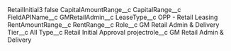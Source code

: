 <?xml version="1.0" encoding="UTF-8"?>
<CustomMetadata xmlns="http://soap.sforce.com/2006/04/metadata" xmlns:xsi="http://www.w3.org/2001/XMLSchema-instance" xmlns:xsd="http://www.w3.org/2001/XMLSchema">
    <label>RetailInitial3</label>
    <protected>false</protected>
    <values>
        <field>CapitalAmountRange__c</field>
        <value xsi:nil="true"/>
    </values>
    <values>
        <field>CapitalRange__c</field>
        <value xsi:nil="true"/>
    </values>
    <values>
        <field>FieldAPIName__c</field>
        <value xsi:type="xsd:string">GMRetailAdmin__c</value>
    </values>
    <values>
        <field>LeaseType__c</field>
        <value xsi:type="xsd:string">OPP - Retail Leasing</value>
    </values>
    <values>
        <field>RentAmountRange__c</field>
        <value xsi:nil="true"/>
    </values>
    <values>
        <field>RentRange__c</field>
        <value xsi:nil="true"/>
    </values>
    <values>
        <field>Role__c</field>
        <value xsi:type="xsd:string">GM Retail Admin &amp; Delivery</value>
    </values>
    <values>
        <field>Tier__c</field>
        <value xsi:type="xsd:string">All</value>
    </values>
    <values>
        <field>Type__c</field>
        <value xsi:type="xsd:string">Retail Initial Approval</value>
    </values>
    <values>
        <field>projectrole__c</field>
        <value xsi:type="xsd:string">GM Retail Admin &amp; Delivery</value>
    </values>
</CustomMetadata>

